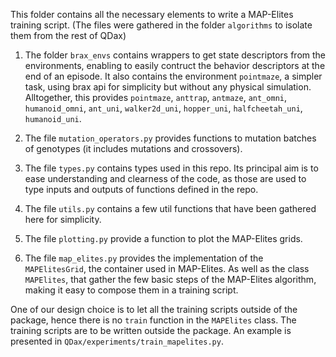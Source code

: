 This folder contains all the necessary elements to write a MAP-Elites training script. (The files were gathered in the folder `algorithms` to isolate them from the rest of QDax)

1. The folder `brax_envs` contains wrappers to get state descriptors from the environments, enabling to easily contruct the behavior descriptors at the end of an episode. It also contains the environment `pointmaze`, a simpler task, using brax api for simplicity but without any physical simulation. Alltogether, this provides `pointmaze`, `anttrap`, `antmaze`, `ant_omni`, `humanoid_omni`, `ant_uni`, `walker2d_uni`, `hopper_uni`, `halfcheetah_uni`, `humanoid_uni`.

2. The file `mutation_operators.py` provides functions to mutation batches of genotypes (it includes mutations and crossovers).

3. The file `types.py` contains types used in this repo. Its principal aim is to ease understanding and clearness of the code, as those are used to type inputs and outputs of functions defined in the repo.

4. The file `utils.py` contains a few util functions that have been gathered here for simplicity.

5. The file `plotting.py` provide a function to plot the MAP-Elites grids.

6. The file `map_elites.py` provides the implementation of the `MAPElitesGrid`, the container used in MAP-Elites. As well as the class `MAPElites`, that gather the few basic steps of the MAP-Elites algorithm, making it easy to compose them in a training script.

One of our design choice is to let all the training scripts outside of the package, hence there is no `train` function in the `MAPElites` class. The training scripts are to be written outside the package. An example is presented in `QDax/experiments/train_mapelites.py`.
